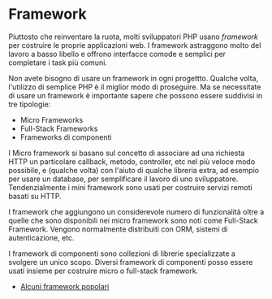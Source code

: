 ﻿# Framework

Piuttosto che reinventare la ruota, molti sviluppatori PHP usano _framework_ per costruire le proprie applicazioni web. I framework astraggono molto del lavoro a basso libello e offrono interfacce comode e semplici per completare i task pi&ugrave; comuni.

Non avete bisogno di usare un framework in ogni progettto. Qualche volta, l'utilizzo di semplice PHP &egrave; il miglior modo di proseguire. Ma se necessitate di usare un framework è importante sapere che possono essere suddivisi in tre tipologie:

* Micro Frameworks
* Full-Stack Frameworks
* Frameworks di componenti

I Micro framework si basano sul concetto di associare ad una richiesta HTTP un particolare callback, metodo, controller, etc nel più veloce modo possibile, e (qualche volta) con l'aiuto di qualche libreria extra, ad esempio per usare un database, per semplificare il lavoro di uno sviluppatore. Tendenzialmente i mini framework sono usati per costruire servizi remoti basati su HTTP.

I framework che aggiungono un considerevole numero di funzionalità oltre a quelle che sono disponibili nei micro framework sono noti come Full-Stack Framework. Vengono normalmente distribuiti con ORM, sistemi di autenticazione, etc.

I framework di componenti sono collezioni di librerie specializzate a svolgere un unico scopo. Diversi framework di componenti posso essere usati insieme per costruire micro o full-stack framework.

* [Alcuni framework popolari](https://github.com/codeguy/php-the-right-way/wiki/Frameworks)